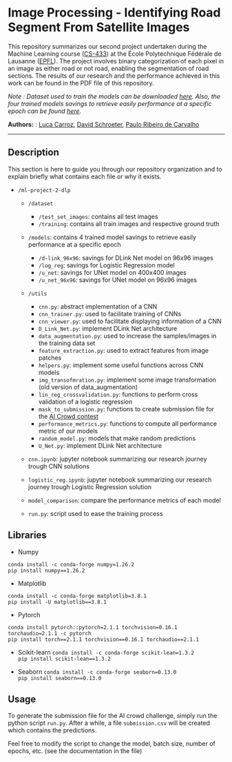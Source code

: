 # Image Processing - Identifying Road Segment From Satellite Images

This repository summarizes our second project undertaken during the Machine Learning course 
([CS-433](https://edu.epfl.ch/coursebook/fr/machine-learning-CS-433)) at the École Polytechnique Fédérale de Lausanne 
([EPFL](https://www.epfl.ch/en/)). The project involves binary categorization of each pixel in an image as either road 
or not road, enabling the segmentation of road sections. The results of our research and the performance achieved in 
this work can be found in the PDF file of this repository.

*Note : Dataset used to train the models can be downloaded [here](https://www.aicrowd.com/challenges/epfl-ml-road-segmentation/dataset_files). Also, 
the four trained models savings to retrieve easily performance at a specific epoch can be found [here](https://drive.google.com/drive/folders/1q1sDpiwFIFM1vTKfZ6gtVwd53aXmacRV?usp=share_link).*

**Authors:** : 
[Luca Carroz](https://people.epfl.ch/luca.carroz), 
[David Schroeter](https://people.epfl.ch/david.schroeter), 
[Paulo Ribeiro de Carvalho](https://people.epfl.ch/paulo.ribeirodecarvalho)

<hr style="clear:both">

## Description

This section is here to guide you through our repository organization and to explain briefly what contains each file or 
why it exists.

- `/ml-project-2-dlp`

    - `/dataset`
        - `/test_set_images`: contains all test images
        - `/training`: contains all train images and respective ground truth
    - `/models`: contains 4 trained model savings to retrieve easily performance at a specific epoch
      - `/d-link_96x96`: savings for DLink Net model on 96x96 images
      - `/log_reg`: savings for Logistic Regression model
      - `/u_net`: savings for UNet model on 400x400 images
      - `/u_net_96x96`: savings for UNet model on 96x96 images
    - `/utils`
      - `cnn.py`: abstract implementation of a CNN
      - `cnn_trainer.py`: used to facilitate training of CNNs
      - `cnn_viewer.py`: used to facilitate displaying information of a CNN
      - `D_Link_Net.py`: implement DLink Net architecture
      - `data_augmentation.py`: used to increase the samples/images in the training data set
      - `feature_extraction.py`: used to extract features from image patches
      - `helpers.py`: implement some useful functions across CNN models
      - `img_transofmration.py`: implement some image transformation (old version of data_augmentation)
      - `lin_reg_crossvalidation.py`: functions to perform cross validation of a logistic regression
      - `mask_to_submission.py`: functions to create submission file for the [AI Crowd contest](https://www.aicrowd.com/challenges/epfl-ml-road-segmentation/leaderboards)
      - `performance_metrics.py`: functions to compute all performance metric of our models
      - `random_model.py`: models that make random predictions
      - `U_Net.py`: implement DLink Net architecture

    - `cnn.ipynb`: jupyter notebook summarizing our research journey trough CNN solutions
    - `logistic_reg.ipynb`: jupyter notebook summarizing our research journey trough Logistic Regression solution
    - `model_comparison`: compare the performance metrics of each model
    - `run.py`: script used to ease the training process

## Libraries

- Numpy

`conda install -c conda-forge numpy=1.26.2`\
`pip install numpy==1.26.2`

- Matplotlib

`conda install -c conda-forge matplotlib=3.8.1`\
`pip install -U matplotlib==3.8.1`

- Pytorch

`conda install pytorch::pytorch=2.1.1 torchvision=0.16.1 torchaudio=2.1.1 -c pytorch`\
`pip install torch==2.1.1 torchvision==0.16.1 torchaudio==2.1.1`

- Scikit-learn
`conda install -c conda-forge scikit-lean=1.3.2`\
`pip install scikit-lean==1.3.2`

- Seaborn
`conda install -c conda-forge seaborn=0.13.0`\
`pip install seaborn==0.13.0`

## Usage

To generate the submission file for the AI crowd challenge, simply run the python script `run.py`. 
After a while, a file `submission.csv` will be created which contains the predictions.

Feel free to modify the script to change the model, batch size, number of epochs, etc. (see the documentation in the file)

